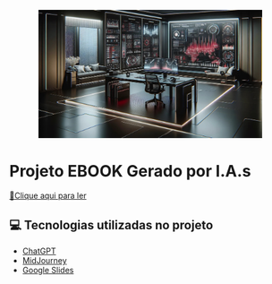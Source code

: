 <p align="center">
<img 
    src="./assets/cover.jpg"
    width="400"  
/>
</p>

# Projeto EBOOK Gerado por I.A.s

<a href="https://github.com/rcruz233/projeto-ebook-com-ias/blob/main/Formando%20Jovens%20Empreendedores%20-%20Como%20criar%20seu%20primeiro%20neg%C3%B3cio.pdf" title="View PDF now"> 📕Clique aqui para ler</a>

## 💻 Tecnologias utilizadas no projeto

- [ChatGPT](https://chat.openai.com/) 
- [MidJourney](https://www.midjourney.com/app/)
- [Google Slides](https://docs.google.com/presentation)
